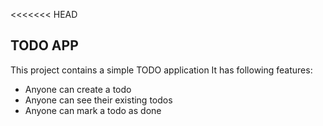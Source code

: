 <<<<<<< HEAD
## TODO APP
This project contains a simple TODO application 
It has following features: 
- Anyone can create a todo 
-  Anyone can see their existing todos
-  Anyone can mark a todo as done 

